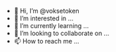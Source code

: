 - 👋 Hi, I’m @voksetoken
- 👀 I’m interested in ...
- 🌱 I’m currently learning ...
- 💞️ I’m looking to collaborate on ...
- 📫 How to reach me ...

<!---
voksetoken/voksetoken is a ✨ special ✨ repository because its `README.md` (this file) appears on your GitHub profile.
You can click the Preview link to take a look at your changes.
--->
